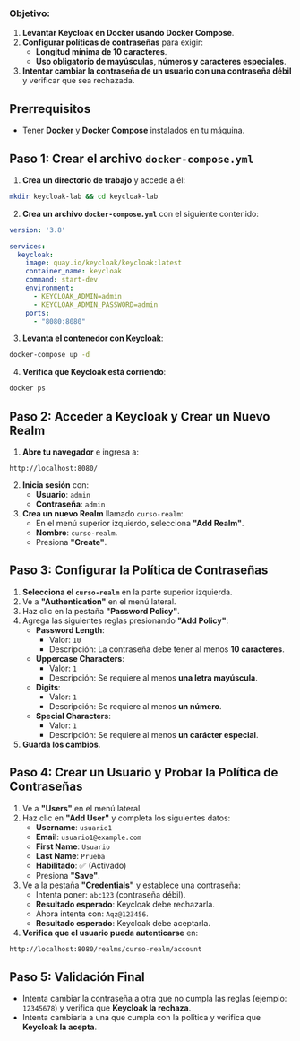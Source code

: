 ### **Objetivo:**

1. **Levantar Keycloak en Docker usando Docker Compose**.
2. **Configurar políticas de contraseñas** para exigir:
    - **Longitud mínima de 10 caracteres**.
    - **Uso obligatorio de mayúsculas, números y caracteres especiales**.
3. **Intentar cambiar la contraseña de un usuario con una contraseña débil** y verificar que sea rechazada.
## **Prerrequisitos**

- Tener **Docker** y **Docker Compose** instalados en tu máquina.

## **Paso 1: Crear el archivo `docker-compose.yml`**

1. **Crea un directorio de trabajo** y accede a él:
   
```bash
mkdir keycloak-lab && cd keycloak-lab
```
    
2. **Crea un archivo `docker-compose.yml`** con el siguiente contenido:
    
```yaml
version: '3.8'

services:
  keycloak:
    image: quay.io/keycloak/keycloak:latest
    container_name: keycloak
    command: start-dev
    environment:
      - KEYCLOAK_ADMIN=admin
      - KEYCLOAK_ADMIN_PASSWORD=admin
    ports:
      - "8080:8080"
```
    
3. **Levanta el contenedor con Keycloak**:
    
```bash
docker-compose up -d
```
    
4. **Verifica que Keycloak está corriendo**:

```bash
docker ps
```

## **Paso 2: Acceder a Keycloak y Crear un Nuevo Realm**

1. **Abre tu navegador** e ingresa a:
    
```
http://localhost:8080/
```
    
2. **Inicia sesión** con:
    - **Usuario**: `admin`
    - **Contraseña**: `admin`
3. **Crea un nuevo Realm** llamado `curso-realm`:
    - En el menú superior izquierdo, selecciona **"Add Realm"**.
    - **Nombre**: `curso-realm`.
    - Presiona **"Create"**.
## **Paso 3: Configurar la Política de Contraseñas**

1. **Selecciona el `curso-realm`** en la parte superior izquierda.
2. Ve a **"Authentication"** en el menú lateral.
3. Haz clic en la pestaña **"Password Policy"**.
4. Agrega las siguientes reglas presionando **"Add Policy"**:
    - **Password Length**:
        - Valor: `10`
        - Descripción: La contraseña debe tener al menos **10 caracteres**.
    - **Uppercase Characters**:
        - Valor: `1`
        - Descripción: Se requiere al menos **una letra mayúscula**.
    - **Digits**:
        - Valor: `1`
        - Descripción: Se requiere al menos **un número**.
    - **Special Characters**:
        - Valor: `1`
        - Descripción: Se requiere al menos **un carácter especial**.
5. **Guarda los cambios**.
## **Paso 4: Crear un Usuario y Probar la Política de Contraseñas**

1. Ve a **"Users"** en el menú lateral.
2. Haz clic en **"Add User"** y completa los siguientes datos:
    - **Username**: `usuario1`
    - **Email**: `usuario1@example.com`
    - **First Name**: `Usuario`
    - **Last Name**: `Prueba`
    - **Habilitado**: ✅ (Activado)
    - Presiona **"Save"**.
3. Ve a la pestaña **"Credentials"** y establece una contraseña:
    - Intenta poner: `abc123` (contraseña débil).
    - **Resultado esperado**: Keycloak debe rechazarla.
    - Ahora intenta con: `Aqz@123456`.
    - **Resultado esperado**: Keycloak debe aceptarla.
4. **Verifica que el usuario pueda autenticarse** en:
   
```bash
http://localhost:8080/realms/curso-realm/account
```
## **Paso 5: Validación Final**

- Intenta cambiar la contraseña a otra que no cumpla las reglas (ejemplo: `12345678`) y verifica que **Keycloak la rechaza**.
- Intenta cambiarla a una que cumpla con la política y verifica que **Keycloak la acepta**.
